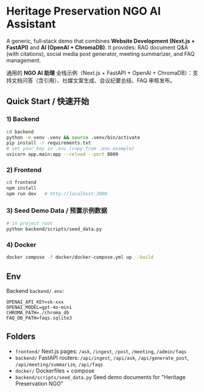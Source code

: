 
# Heritage Preservation NGO AI Assistant

A generic, full‑stack demo that combines **Website Development (Next.js + FastAPI)** and **AI (OpenAI + ChromaDB)**.
It provides: RAG document Q&A (with citations), social media post generator, meeting summarizer, and FAQ management.

通用的 **NGO AI 助理** 全栈示例（Next.js + FastAPI + OpenAI + ChromaDB）：支持文档问答（含引用）、社媒文案生成、会议纪要总结、FAQ 审核发布。

## Quick Start / 快速开始

### 1) Backend
```bash
cd backend
python -m venv .venv && source .venv/bin/activate
pip install -r requirements.txt
# set your key in .env (copy from .env.example)
uvicorn app.main:app --reload --port 8000
```

### 2) Frontend
```bash
cd frontend
npm install
npm run dev   # http://localhost:3000
```

### 3) Seed Demo Data / 预置示例数据
```bash
# in project root
python backend/scripts/seed_data.py
```

### 4) Docker
```bash
docker compose -f docker/docker-compose.yml up --build
```

## Env
Backend `backend/.env`:
```
OPENAI_API_KEY=sk-xxx
OPENAI_MODEL=gpt-4o-mini
CHROMA_PATH=./chroma_db
FAQ_DB_PATH=faqs.sqlite3
```

## Folders
- `frontend/` Next.js pages: `/ask`, `/ingest`, `/post`, `/meeting`, `/admin/faqs`
- `backend/` FastAPI routers: `/api/ingest`, `/api/ask`, `/api/generate_post`, `/api/meeting/summarize`, `/api/faqs`
- `docker/` Dockerfiles + compose
- `backend/scripts/seed_data.py` Seed demo documents for "Heritage Preservation NGO"
